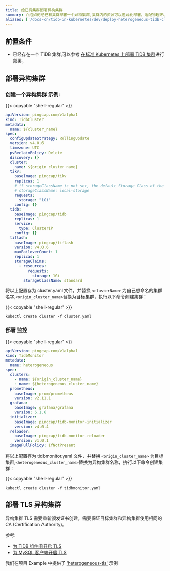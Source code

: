 ```yaml
---
title: 给已有集群部署异构集群
summary: 介绍如何给已有集群部署一个异构集群,集群内的资源可以差异化部署，适配物理环境或者资源需求。
aliases: ['/docs-cn/tidb-in-kubernetes/dev/deploy-heterogeneous-tidb-cluster/']
---
```


## 前置条件

* 已经存在一个 TiDB 集群,可以参考 [在标准 Kubernetes 上部署 TiDB 集群](deploy-on-general-kubernetes.md)进行部署。

## 部署异构集群

### 创建一个异构集群 示例:

{{< copyable "shell-regular" >}}

```yaml
apiVersion: pingcap.com/v1alpha1
kind: TidbCluster
metadata:
  name: ${cluster_name}
spec:
  configUpdateStrategy: RollingUpdate
  version: v4.0.6
  timezone: UTC
  pvReclaimPolicy: Delete
  discovery: {}
  cluster:
    name: ${origin_cluster_name}
  tikv:
    baseImage: pingcap/tikv
    replicas: 1
    # if storageClassName is not set, the default Storage Class of the Kubernetes cluster will be used
    # storageClassName: local-storage
    requests:
      storage: "1Gi"
    config: {}
  tidb:
    baseImage: pingcap/tidb
    replicas: 1
    service:
      type: ClusterIP
    config: {}
  tiflash:
    baseImage: pingcap/tiflash
    version: v4.0.6
    maxFailoverCount: 1
    replicas: 1
    storageClaims:
      - resources:
          requests:
            storage: 1Gi
        storageClassName: standard
```

将以上配置存为 cluster.yaml 文件，并替换 `<clusterName>` 为自己想命名的集群名字,`<origin_cluster_name>`替换为目标集群，执行以下命令创建集群：

{{< copyable "shell-regular" >}}

```shell
kubectl create cluster -f cluster.yaml
```

### 部署 监控

{{< copyable "shell-regular" >}}

```yaml
apiVersion: pingcap.com/v1alpha1
kind: TidbMonitor
metadata:
  name: heterogeneous
spec:
  clusters:
    - name: ${origin_cluster_name}
    - name: ${heterogeneous_cluster_name}
  prometheus:
    baseImage: prom/prometheus
    version: v2.11.1
  grafana:
    baseImage: grafana/grafana
    version: 6.1.6
  initializer:
    baseImage: pingcap/tidb-monitor-initializer
    version: v4.0.4
  reloader:
    baseImage: pingcap/tidb-monitor-reloader
    version: v1.0.1
  imagePullPolicy: IfNotPresent
```

将以上配置存为 tidbmonitor.yaml 文件，并替换 `<origin_cluster_name>` 为目标集群,`<heterogeneous_cluster_name>`替换为异构集群名称，执行以下命令创建集群：

{{< copyable "shell-regular" >}}

```shell
kubectl create cluster -f tidbmonitor.yaml
```

## 部署 TLS 异构集群

异构集群 TLS 需要重新颁发证书创建，需要保证目标集群和异构集群使用相同的CA (Certification Authority)。

参考:

- [为 TiDB 组件间开启 TLS](enable-tls-between-components.md)
- [为 MySQL 客户端开启 TLS](enable-tls-for-mysql-client.md)

我们在项目 Example 中提供了 ['heterogeneous-tls'](https://github.com/pingcap/tidb-operator/tree/master/examples/heterogeneous-tls) 示例
